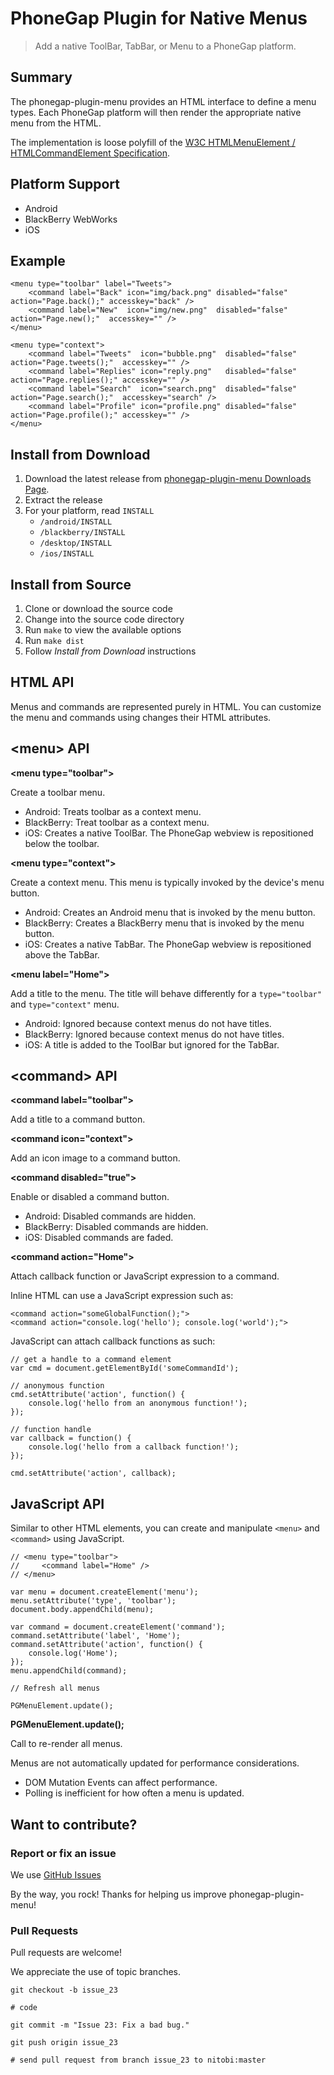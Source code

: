 PhoneGap Plugin for Native Menus
================================

> Add a native ToolBar, TabBar, or Menu to a PhoneGap platform.

Summary
-------

The phonegap-plugin-menu provides an HTML interface to define a
menu types. Each PhoneGap platform will then render the appropriate
native menu from the HTML.

The implementation is loose polyfill of the [W3C HTMLMenuElement / HTMLCommandElement Specification](http://www.w3.org/TR/html5/interactive-elements.html).

Platform Support
----------------

- Android
- BlackBerry WebWorks
- iOS

Example
-------

    <menu type="toolbar" label="Tweets">
        <command label="Back" icon="img/back.png" disabled="false" action="Page.back();" accesskey="back" />
        <command label="New"  icon="img/new.png"  disabled="false" action="Page.new();"  accesskey="" />
    </menu>

    <menu type="context">
        <command label="Tweets"  icon="bubble.png"  disabled="false" action="Page.tweets();"  accesskey="" />
        <command label="Replies" icon="reply.png"   disabled="false" action="Page.replies();" accesskey="" />
        <command label="Search"  icon="search.png"  disabled="false" action="Page.search();"  accesskey="search" />
        <command label="Profile" icon="profile.png" disabled="false" action="Page.profile();" accesskey="" />
    </menu>

Install from Download
---------------------

1. Download the latest release from [phonegap-plugin-menu Downloads Page](https://github.com/nitobi/phonegap-plugin-menu/archives/master).
2. Extract the release
3. For your platform, read `INSTALL`
    - `/android/INSTALL`
    - `/blackberry/INSTALL`
    - `/desktop/INSTALL`
    - `/ios/INSTALL`

Install from Source
-------------------

1. Clone or download the source code
2. Change into the source code directory
3. Run `make` to view the available options
4. Run `make dist`
5. Follow _Install from Download_ instructions

HTML API
--------

Menus and commands are represented purely in HTML. You can customize the menu and commands using changes their HTML attributes.

&#60;menu&#62; API
------------------

__&#60;menu type="toolbar"&#62;__

Create a toolbar menu.

- Android: Treats toolbar as a context menu.
- BlackBerry: Treat toolbar as a context menu.
- iOS: Creates a native ToolBar. The PhoneGap webview is repositioned below the toolbar.

__&#60;menu type="context"&#62;__

Create a context menu. This menu is typically invoked by the device's menu button.

- Android: Creates an Android menu that is invoked by the menu button.
- BlackBerry: Creates a BlackBerry menu that is invoked by the menu button.
- iOS: Creates a native TabBar. The PhoneGap webview is repositioned above the TabBar.

__&#60;menu label="Home"&#62;__

Add a title to the menu. The title will behave differently for a `type="toolbar"` and `type="context"` menu.

- Android: Ignored because context menus do not have titles.
- BlackBerry: Ignored because context menus do not have titles.
- iOS: A title is added to the ToolBar but ignored for the TabBar.

&#60;command&#62; API
----------------------

__&#60;command label="toolbar"&#62;__

Add a title to a command button.

__&#60;command icon="context"&#62;__

Add an icon image to a command button.

__&#60;command disabled="true"&#62;__

Enable or disabled a command button.

- Android: Disabled commands are hidden.
- BlackBerry: Disabled commands are hidden.
- iOS: Disabled commands are faded.

__&#60;command action="Home"&#62;__

Attach callback function or JavaScript expression to a command.

Inline HTML can use a JavaScript expression such as:

    <command action="someGlobalFunction();">
    <command action="console.log('hello'); console.log('world');">

JavaScript can attach callback functions as such:

    // get a handle to a command element
    var cmd = document.getElementById('someCommandId');

    // anonymous function
    cmd.setAttribute('action', function() {
        console.log('hello from an anonymous function!');
    });

    // function handle
    var callback = function() {
        console.log('hello from a callback function!');
    });

    cmd.setAttribute('action', callback);

JavaScript API
--------------

Similar to other HTML elements, you can create and manipulate `<menu>` and `<command>` using JavaScript.

    // <menu type="toolbar">
    //     <command label="Home" />
    // </menu>

    var menu = document.createElement('menu');
    menu.setAttribute('type', 'toolbar');
    document.body.appendChild(menu);

    var command = document.createElement('command');
    command.setAttribute('label', 'Home');
    command.setAttribute('action', function() {
        console.log('Home');
    });
    menu.appendChild(command);

    // Refresh all menus

    PGMenuElement.update();

__PGMenuElement.update();__

Call to re-render all menus.

Menus are not automatically updated for performance considerations.
- DOM Mutation Events can affect performance.
- Polling is inefficient for how often a menu is updated.

Want to contribute?
-------------------

### Report or fix an issue

We use [GitHub Issues](https://github.com/nitobi/phonegap-plugin-menu/issues)

By the way, you rock! Thanks for helping us improve phonegap-plugin-menu!

### Pull Requests

Pull requests are welcome!

We appreciate the use of topic branches.

    git checkout -b issue_23

    # code

    git commit -m "Issue 23: Fix a bad bug."

    git push origin issue_23

    # send pull request from branch issue_23 to nitobi:master
